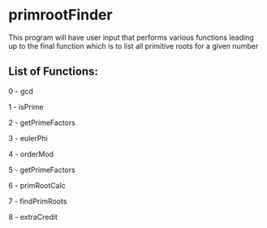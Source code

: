 # primrootFinder
This program will have user input that performs various functions leading up to the final function which is to list all primitive roots for a given number

## List of Functions:
   0 - gcd
   
   1 - isPrime
   
   2 - getPrimeFactors
   
   3 - eulerPhi
   
   4 - orderMod
   
   5 - getPrimeFactors
   
   6 - primRootCalc
   
   7 - findPrimRoots
   
   8 - extraCredit
   
